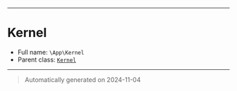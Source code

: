 ***

# Kernel





* Full name: `\App\Kernel`
* Parent class: [`Kernel`](../Symfony/Component/HttpKernel/Kernel.md)






***
> Automatically generated on 2024-11-04
